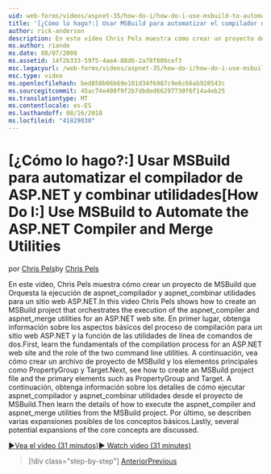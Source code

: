 ```yaml
---
uid: web-forms/videos/aspnet-35/how-do-i/how-do-i-use-msbuild-to-automate-the-aspnet-compiler-and-merge-utilities
title: '[¿Cómo lo hago?:] Usar MSBuild para automatizar el compilador de ASP.NET y combinar utilidades | Microsoft Docs'
author: rick-anderson
description: En este vídeo Chris Pels muestra cómo crear un proyecto de MSBuild que Orquesta la ejecución de las utilidades aspnet_compiler y aspnet_merge para un ASP...
ms.author: riande
ms.date: 08/07/2008
ms.assetid: 14f2b333-59f5-4ae4-88db-2a78f809cef3
msc.legacyurl: /web-forms/videos/aspnet-35/how-do-i/how-do-i-use-msbuild-to-automate-the-aspnet-compiler-and-merge-utilities
msc.type: video
ms.openlocfilehash: bed850b06b69e101d34f6987c9e6c66ab928543c
ms.sourcegitcommit: 45ac74e400f9f2b7dbded66297730f6f14a4eb25
ms.translationtype: MT
ms.contentlocale: es-ES
ms.lasthandoff: 08/16/2018
ms.locfileid: "41829030"
---
```

<a name="how-do-i-use-msbuild-to-automate-the-aspnet-compiler-and-merge-utilities"></a><span data-ttu-id="fafb1-103">[¿Cómo lo hago?:] Usar MSBuild para automatizar el compilador de ASP.NET y combinar utilidades</span><span class="sxs-lookup"><span data-stu-id="fafb1-103">[How Do I:] Use MSBuild to Automate the ASP.NET Compiler and Merge Utilities</span></span>
====================
<span data-ttu-id="fafb1-104">por [Chris Pels](https://twitter.com/chrispels)</span><span class="sxs-lookup"><span data-stu-id="fafb1-104">by [Chris Pels](https://twitter.com/chrispels)</span></span>

<span data-ttu-id="fafb1-105">En este vídeo, Chris Pels muestra cómo crear un proyecto de MSBuild que Orquesta la ejecución de aspnet\_compilador y aspnet\_combinar utilidades para un sitio web ASP.NET.</span><span class="sxs-lookup"><span data-stu-id="fafb1-105">In this video Chris Pels shows how to create an MSBuild project that orchestrates the execution of the aspnet\_compiler and aspnet\_merge utilities for an ASP.NET web site.</span></span> <span data-ttu-id="fafb1-106">En primer lugar, obtenga información sobre los aspectos básicos del proceso de compilación para un sitio web ASP.NET y la función de las utilidades de línea de comandos de dos.</span><span class="sxs-lookup"><span data-stu-id="fafb1-106">First, learn the fundamentals of the compilation process for an ASP.NET web site and the role of the two command line utilities.</span></span> <span data-ttu-id="fafb1-107">A continuación, vea cómo crear un archivo de proyecto de MSBuild y los elementos principales como PropertyGroup y Target.</span><span class="sxs-lookup"><span data-stu-id="fafb1-107">Next, see how to create an MSBuild project file and the primary elements such as PropertyGroup and Target.</span></span> <span data-ttu-id="fafb1-108">A continuación, obtenga información sobre los detalles de cómo ejecutar aspnet\_compilador y aspnet\_combinar utilidades desde el proyecto de MSBuild.</span><span class="sxs-lookup"><span data-stu-id="fafb1-108">Then learn the details of how to execute the aspnet\_compiler and aspnet\_merge utilities from the MSBuild project.</span></span> <span data-ttu-id="fafb1-109">Por último, se describen varias expansiones posibles de los conceptos básicos.</span><span class="sxs-lookup"><span data-stu-id="fafb1-109">Lastly, several potential expansions of the core concepts are discussed.</span></span>

[<span data-ttu-id="fafb1-110">&#9654;Vea el vídeo (31 minutos)</span><span class="sxs-lookup"><span data-stu-id="fafb1-110">&#9654; Watch video (31 minutes)</span></span>](https://channel9.msdn.com/Blogs/ASP-NET-Site-Videos/how-do-i-use-msbuild-to-automate-the-aspnet-compiler-and-merge-utilities)

> [!div class="step-by-step"]
> [<span data-ttu-id="fafb1-111">Anterior</span><span class="sxs-lookup"><span data-stu-id="fafb1-111">Previous</span></span>](how-do-i-serialize-a-graph-with-the-entity-framework.md)
